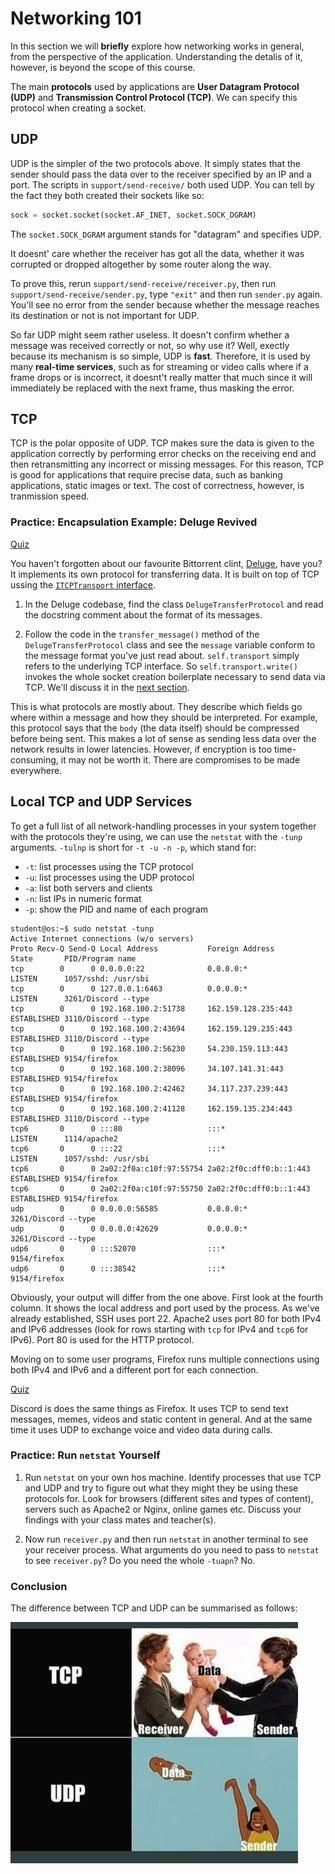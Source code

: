 # Networking 101

In this section we will **briefly** explore how networking works in general, from the perspective of the application.
Understanding the detalis of it, however, is beyond the scope of this course.

The main **protocols** used by applications are **User Datagram Protocol (UDP)** and **Transmission Control Protocol (TCP)**.
We can specify this protocol when creating a socket.

## UDP

UDP is the simpler of the two protocols above.
It simply states that the sender should pass the data over to the receiver specified by an IP and a port.
The scripts in `support/send-receive/` both used UDP.
You can tell by the fact they both created their sockets like so:

```Python
sock = socket.socket(socket.AF_INET, socket.SOCK_DGRAM)
```

The `socket.SOCK_DGRAM` argument stands for "datagram" and specifies UDP.

It doesnt' care whether the receiver has got all the data, whether it was corrupted or dropped altogether by some router along the way.

To prove this, rerun `support/send-receive/receiver.py`, then run `support/send-receive/sender.py`, type `"exit"` and then run `sender.py` again.
You'll see no error from the sender because whether the message reaches its destination or not is not important for UDP.

So far UDP might seem rather useless.
It doesn't confirm whether a message was received correctly or not, so why use it?
Well, exectly because its mechanism is so simple, UDP is **fast**.
Therefore, it is used by many **real-time services**, such as for streaming or video calls where if a frame drops or is incorrect, it doesnt't really matter that much since it will immediately be replaced with the next frame, thus masking the error.

## TCP

TCP is the polar opposite of UDP.
TCP makes sure the data is given to the application correctly by performing error checks on the receiving end and then retransmitting any incorrect or missing messages.
For this reason, TCP is good for applications that require precise data, such as banking applications, static images or text.
The cost of correctness, however, is tranmission speed.

### Practice: Encapsulation Example: Deluge Revived

[Quiz](./deluge-tcp-udp.md)

You haven't forgotten about our favourite Bittorrent clint, [Deluge](https://deluge-torrent.org/), have you?
It implements its own protocol for transferring data.
It is built on top of TCP ussing the [`ITCPTransport` interface](https://twisted.org/documents/18.7.0/api/twisted.internet.interfaces.ITCPTransport.html).

1. In the Deluge codebase, find the class `DelugeTransferProtocol` and read the docstring comment about the format of its messages.

1. Follow the code in the `transfer_message()` method of the `DelugeTransferProtocol` class and see the `message` variable conform to the message format you've just read about.
`self.transport` simply refers to the underlying TCP interface.
So `self.transport.write()` invokes the whole socket creation boilerplate necessary to send data via TCP.
We'll discuss it in the [next section](./client-server-model.md#establishing-the-connection).

This is what protocols are mostly about.
They describe which fields go where within a message and how they should be interpreted.
For example, this protocol says that the `body` (the data itself) should be compressed before being sent.
This makes a lot of sense as sending less data over the network results in lower latencies.
However, if encryption is too time-consuming, it may not be worth it.
There are compromises to be made everywhere.

## Local TCP and UDP Services

To get a full list of all network-handling processes in your system together with the protocols they're using, we can use the `netstat` with the `-tunp` arguments.
`-tulnp` is short for `-t -u -n -p`, which stand for:

- `-t`: list processes using the TCP protocol
- `-u`: list processes using the UDP protocol
- `-a`: list both servers and clients
- `-n`: list IPs in numeric format
- `-p`: show the PID and name of each program

```console
student@os:~$ sudo netstat -tunp
Active Internet connections (w/o servers)
Proto Recv-Q Send-Q Local Address           Foreign Address         State       PID/Program name
tcp        0      0 0.0.0.0:22              0.0.0.0:*               LISTEN      1057/sshd: /usr/sbi
tcp        0      0 127.0.0.1:6463          0.0.0.0:*               LISTEN      3261/Discord --type
tcp        0      0 192.168.100.2:51738     162.159.128.235:443     ESTABLISHED 3110/Discord --type
tcp        0      0 192.168.100.2:43694     162.159.129.235:443     ESTABLISHED 3110/Discord --type
tcp        0      0 192.168.100.2:56230     54.230.159.113:443      ESTABLISHED 9154/firefox
tcp        0      0 192.168.100.2:38096     34.107.141.31:443       ESTABLISHED 9154/firefox
tcp        0      0 192.168.100.2:42462     34.117.237.239:443      ESTABLISHED 9154/firefox
tcp        0      0 192.168.100.2:41128     162.159.135.234:443     ESTABLISHED 3110/Discord --type
tcp6       0      0 :::80                   :::*                    LISTEN      1114/apache2
tcp6       0      0 :::22                   :::*                    LISTEN      1057/sshd: /usr/sbi
tcp6       0      0 2a02:2f0a:c10f:97:55754 2a02:2f0c:dff0:b::1:443 ESTABLISHED 9154/firefox
tcp6       0      0 2a02:2f0a:c10f:97:55750 2a02:2f0c:dff0:b::1:443 ESTABLISHED 9154/firefox
udp        0      0 0.0.0.0:56585           0.0.0.0:*                           3261/Discord --type
udp        0      0 0.0.0.0:42629           0.0.0.0:*                           3261/Discord --type
udp6       0      0 :::52070                :::*                                9154/firefox
udp6       0      0 :::38542                :::*                                9154/firefox
```

Obviously, your output will differ from the one above.
First look at the fourth column.
It shows the local address and port used by the process.
As we've already established, SSH uses port 22.
Apache2 uses port 80 for both IPv4 and IPv6 addresses (look for rows starting with `tcp` for IPv4 and `tcp6` for IPv6).
Port 80 is used for the HTTP protocol.

Moving on to some user programs, Firefox runs multiple connections using both IPv4 and IPv6 and a different port for each connection.

[Quiz](../quiz/firefox-tcp-udp.md)

Discord is does the same things as Firefox.
It uses TCP to send text messages, memes, videos and static content in general.
And at the same time it uses UDP to exchange voice and video data during calls.

### Practice: Run `netstat` Yourself

1. Run `netstat` on your own hos machine.
Identify processes that use TCP and UDP and try to figure out what they might they be using these protocols for.
Look for browsers (different sites and types of content), servers such as Apache2 or Nginx, online games etc.
Discuss your findings with your class mates and teacher(s).

1. Now run `receiver.py` and then run `netstat` in another terminal to see your receiver process.
What arguments do you need to pass to `netstat` to see `receiver.py`?
Do you need the whole `-tuapn`?
No.

### Conclusion

The difference between TCP and UDP can be summarised as follows:

![TCP vs UDP](../media/tcp-udp-simplified.png)
